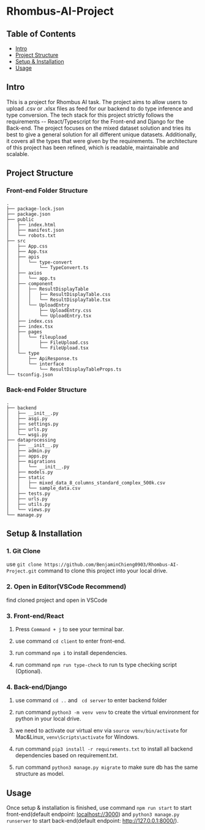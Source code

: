 # Rhombus-AI-Project

## Table of Contents

- [Intro](#Intro)
- [Project Structure](#project-structure)
- [Setup & Installation](#installation)
- [Usage](#usage)
  
## Intro
This is a project for Rhombus AI task. The project aims to allow users to upload .csv or .xlsx files as feed for our backend to do type inference and type conversion. The tech stack for this project strictly follows the requirements -- React/Typescript for the Front-end and Django for the Back-end. The project focuses on the mixed dataset solution and tries its best to give a general solution for all different unique datasets. Additionally, it covers all the types that were given by the requirements. The architecture of this project has been refined, which is readable, maintainable and scalable.

## Project Structure

### Front-end Folder Structure
```
.
├── package-lock.json
├── package.json
├── public
│   ├── index.html
│   ├── manifest.json
│   └── robots.txt
├── src
│   ├── App.css
│   ├── App.tsx
│   ├── apis
│   │   └── type-convert
│   │       └── TypeConvert.ts
│   ├── axios
│   │   └── app.ts
│   ├── component
│   │   ├── ResultDisplayTable
│   │   │   ├── ResultDisplayTable.css
│   │   │   └── ResultDisplayTable.tsx
│   │   └── UploadEntry
│   │       ├── UploadEntry.css
│   │       └── UploadEntry.tsx
│   ├── index.css
│   ├── index.tsx
│   ├── pages
│   │   └── fileupload
│   │       ├── FileUpload.css
│   │       └── FileUpload.tsx
│   └── type
│       ├── ApiResponse.ts
│       └── interface
│           └── ResultDisplayTableProps.ts
└── tsconfig.json
```

### Back-end Folder Structure

```
.
├── backend
│   ├── __init__.py
│   ├── asgi.py
│   ├── settings.py
│   ├── urls.py
│   └── wsgi.py
├── dataprocessing
│   ├── __init__.py
│   ├── admin.py
│   ├── apps.py
│   ├── migrations
│   │   └── __init__.py
│   ├── models.py
│   ├── static
│   │   ├── mixed_data_8_columns_standard_complex_500k.csv
│   │   └── sample_data.csv
│   ├── tests.py
│   ├── urls.py
│   ├── utils.py
│   └── views.py
└── manage.py

```
## Setup & Installation
### 1. Git Clone

use ```git clone https://github.com/BenjaminChieng0903/Rhombus-AI-Project.git``` command to clone this project into your local drive.

### 2. Open in Editor(VSCode Recommend)

find cloned project and open in VSCode

### 3. Front-end/React

1. Press ```Command + j``` to see your terminal bar.

2. use command ```cd client``` to enter front-end.

3. run command ```npm i``` to install dependencies.

4. run command ```npm run type-check``` to run ts type checking script (Optional).

### 4. Back-end/Django

1. use command ``` cd .. ``` and ``` cd server``` to enter backend folder

2. run command ```python3 -m venv venv``` to create the virtual environment for python in your local drive.

3. we need to activate our virtual env via ```source venv/bin/activate``` for Mac&Linux, ```venv\Scripts\activate``` for Windows.

4. run command ```pip3 install -r requirements.txt``` to install all backend dependencies based on requirement.txt.

5. run command ```python3 manage.py migrate``` to make sure db has the same structure as model.


## Usage

Once setup & installation is finished, use command ```npm run start``` to start front-end(default endpoint: [localhost://3000](http://localhost:3000/)) and ```python3 manage.py runserver``` to start back-end(default endpoint: http://127.0.0.1:8000/).
